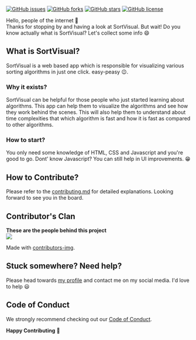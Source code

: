[![GitHub issues](https://img.shields.io/github/issues/dipanshparmar/sortvisual?style=for-the-badge)](https://github.com/dipanshparmar/sortvisual/issues)
[![GitHub forks](https://img.shields.io/github/forks/dipanshparmar/sortvisual?style=for-the-badge)](https://github.com/dipanshparmar/sortvisual/network)
[![GitHub stars](https://img.shields.io/github/stars/dipanshparmar/sortvisual?style=for-the-badge)](https://github.com/dipanshparmar/sortvisual/stargazers)
[![GitHub license](https://img.shields.io/github/license/dipanshparmar/sortvisual?style=for-the-badge)](https://github.com/dipanshparmar/sortvisual/blob/master/LICENSE)

Hello, people of the internet :wave:<br/>
Thanks for stopping by and having a look at SortVisual. But wait! Do you know actually what is SortVisual? Let's collect some info :smile:

## What is SortVisual?
SortVisual is a web based app which is responsible for visualizing various sorting algorithms in just one click. easy-peasy :wink:.

### Why it exists?
SortVisual can be helpful for those people who just started learning about algorithms. This app can help them to visualize the algorithms and see how they work behind the scenes. This will also help them to understand about time complexities that which algorithm is fast and how it is fast as compared to other algorithms.

### How to start?
You only need some knowledge of HTML, CSS and Javascript and you're good to go. Dont' know Javascript? You can still help in UI improvements. :grin:

## How to Contribute?
Please refer to the [contributing.md](https://github.com/dipanshparmar/sortvisual/blob/master/CONTRIBUTING.md) for detailed explanations. Looking forward to see you in the board.

## Contributor's Clan
**These are the people behind this project**
<br/>
<a href="https://github.com/dipanshparmar/sortvisual/graphs/contributors">
  <img src="https://contrib.rocks/image?repo=dipanshparmar/sortvisual" />
</a>

Made with [contributors-img](https://contrib.rocks).

## Stuck somewhere? Need help?
Please head towards [my profile](https://github.com/dipanshparmar) and contact me on my social media. I'd love to help :smiley:

## Code of Conduct
We strongly recommend checking out our [Code of Conduct](https://github.com/dipanshparmar/sortvisual/blob/master/code-of-conduct.md).

**Happy Contributing** :tada:
